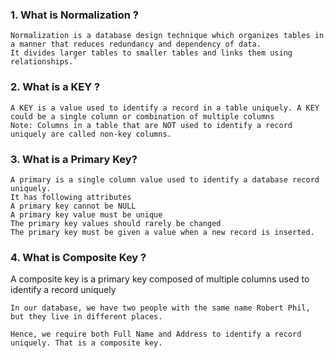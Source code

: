 ### 1. What is Normalization ?
    Normalization is a database design technique which organizes tables in a manner that reduces redundancy and dependency of data.
    It divides larger tables to smaller tables and links them using relationships.`

### 2. What is a KEY ?
    A KEY is a value used to identify a record in a table uniquely. A KEY could be a single column or combination of multiple columns
    Note: Columns in a table that are NOT used to identify a record uniquely are called non-key columns.

### 3. What is a Primary Key?
    
    A primary is a single column value used to identify a database record uniquely.
    It has following attributes
    A primary key cannot be NULL
    A primary key value must be unique
    The primary key values should rarely be changed
    The primary key must be given a value when a new record is inserted.

### 4. What is Composite Key ?
A composite key is a primary key composed of multiple columns used to identify a record uniquely

    In our database, we have two people with the same name Robert Phil, but they live in different places.

    Hence, we require both Full Name and Address to identify a record uniquely. That is a composite key.